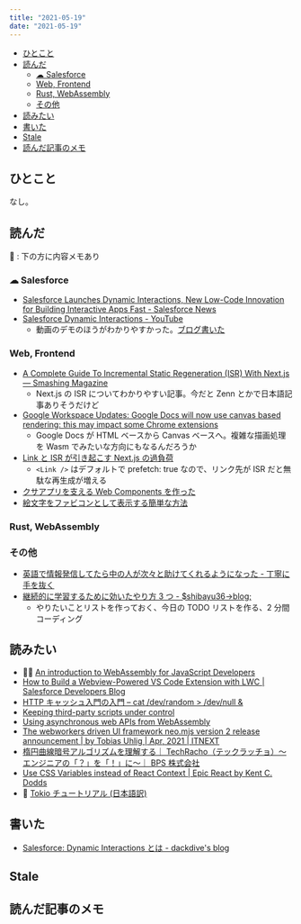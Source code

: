 ```yaml
---
title: "2021-05-19"
date: "2021-05-19"
---
```


<!-- TOC -->

- [ひとこと](#ひとこと)
- [読んだ](#読んだ)
  - [☁︎ Salesforce](#☁︎-salesforce)
  - [Web, Frontend](#web-frontend)
  - [Rust, WebAssembly](#rust-webassembly)
  - [その他](#その他)
- [読みたい](#読みたい)
- [書いた](#書いた)
- [Stale](#stale)
- [読んだ記事のメモ](#読んだ記事のメモ)

<!-- /TOC -->

## ひとこと

なし。

## 読んだ

📝 : 下の方に内容メモあり

### ☁︎ Salesforce

- [Salesforce Launches Dynamic Interactions, New Low-Code Innovation for Building Interactive Apps Fast - Salesforce News](https://www.salesforce.com/news/stories/salesforce-launches-dynamic-interactions-new-low-code-innovation/)
- [Salesforce Dynamic Interactions - YouTube](https://www.youtube.com/watch?v=d2DYI-0XNfI)
  - 動画のデモのほうがわかりやすかった。[ブログ書いた](https://dackdive.hateblo.jp/entry/2021/05/13/142206)

### Web, Frontend

- [A Complete Guide To Incremental Static Regeneration (ISR) With Next.js — Smashing Magazine](https://www.smashingmagazine.com/2021/04/incremental-static-regeneration-nextjs/)
  - Next.js の ISR についてわかりやすい記事。今だと Zenn とかで日本語記事ありそうだけど
- [Google Workspace Updates: Google Docs will now use canvas based rendering: this may impact some Chrome extensions](https://workspaceupdates.googleblog.com/2021/05/Google-Docs-Canvas-Based-Rendering-Update.html)
  - Google Docs が HTML ベースから Canvas ベースへ。複雑な描画処理を Wasm でみたいな方向にもなるんだろうか
- [Link と ISR が引き起こす Next.js の過負荷](https://zenn.dev/takepepe/articles/nextjs-isr-prefetch)
  - `<Link />` はデフォルトで prefetch: true なので、リンク先が ISR だと無駄な再生成が増える
- [クサアプリを支える Web Components を作った](https://blog.ojisan.io/kusa-webcomponents)
- [絵文字をファビコンとして表示する簡単な方法](https://zenn.dev/catnose99/articles/3d2f439e8ed161)

### Rust, WebAssembly

### その他

- [英語で情報発信してたら中の人が次々と助けてくれるようになった - 丁寧に手を抜く](https://life.craftz.dog/entry/why-publishing-english-content-is-sooooo-fun)
- [継続的に学習するために効いたやり方 3 つ - $shibayu36->blog;](https://blog.shibayu36.org/entry/2021/05/10/180000)
  - やりたいことリストを作っておく、今日の TODO リストを作る、2 分間コーディング

## 読みたい

- :running_man: [An introduction to WebAssembly for JavaScript Developers](https://pascalpares.appspot.ovh/webassembly-for-javascript-developers/)
- [How to Build a Webview-Powered VS Code Extension with LWC | Salesforce Developers Blog](https://developer.salesforce.com/blogs/2021/04/how-to-build-a-webview-powered-vs-code-extension-with-lightning-web-components.html)
- [HTTP キャッシュ入門の入門 – cat /dev/random > /dev/null &](http://blog.xcir.net/?p=2806)
- [Keeping third-party scripts under control](https://web.dev/controlling-third-party-scripts/)
- [Using asynchronous web APIs from WebAssembly](https://web.dev/asyncify/)
- [The webworkers driven UI framework neo.mjs version 2 release announcement | by Tobias Uhlig | Apr, 2021 | ITNEXT](https://itnext.io/the-webworkers-driven-ui-framework-neo-mjs-version-2-release-announcement-b91b476d6f16)
- [楕円曲線暗号アルゴリズムを理解する｜ TechRacho（テックラッチョ）〜エンジニアの「？」を「！」に〜｜ BPS 株式会社](https://techracho.bpsinc.jp/yoshi/2019_08_16/79280)
- [Use CSS Variables instead of React Context | Epic React by Kent C. Dodds](https://epicreact.dev/css-variables/)
- 📕 [Tokio チュートリアル (日本語訳)](https://zenn.dev/magurotuna/books/tokio-tutorial-ja)

## 書いた

- [Salesforce: Dynamic Interactions とは - dackdive's blog](https://dackdive.hateblo.jp/entry/2021/05/13/142206)

## Stale

## 読んだ記事のメモ
